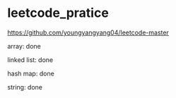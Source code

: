 # leetcode_pratice


https://github.com/youngyangyang04/leetcode-master

array: done

linked list: done

hash map: done

string: done
